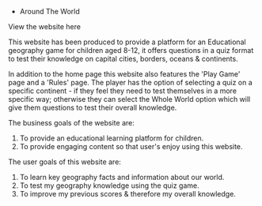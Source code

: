 * Around The World

View the website here

This website has been produced to provide a platform for an Educational geography game for children aged 8-12, it offers questions in a quiz format to test their knowledge on capital cities, borders, oceans & continents. 

In addition to the home page this website also features the 'Play Game' page and a 'Rules' page. The player has the option of selecting a quiz on a specific continent - if they feel they need to test themselves in a more specific way; otherwise they can select the Whole World option which will give them questions to test their overall knowledge.

The business goals of the website are:
1. To provide an educational learning platform for children.
2. To provide engaging content so that user's enjoy using this website.

The user goals of this website are:
1. To learn key geography facts and information about our world.
2. To test my geography knowledge using the quiz game.
3. To improve my previous scores & therefore my overall knowledge.


